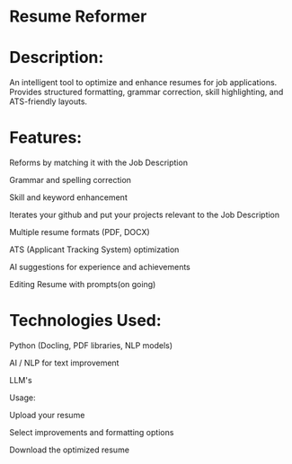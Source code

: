 # Resume Reformer

# Description:

An intelligent tool to optimize and enhance resumes for job applications. Provides structured formatting, grammar correction, skill highlighting, and ATS-friendly layouts.

# Features:

Reforms by matching it with the Job Description

Grammar and spelling correction

Skill and keyword enhancement

Iterates your github and put your projects relevant to the Job Description 

Multiple resume formats (PDF, DOCX)

ATS (Applicant Tracking System) optimization

AI suggestions for experience and achievements

Editing Resume with prompts(on going)


# Technologies Used:

Python (Docling, PDF libraries, NLP models)

AI / NLP for text improvement

LLM's

Usage:

Upload your resume

Select improvements and formatting options

Download the optimized resume